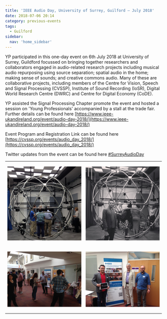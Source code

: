 ```yaml
---
title: 'IEEE Audio Day, University of Surrey, Guilford – July 2018'
date: 2018-07-06 20:14
category: previous-events
tags:
  - Guilford
sidebar:
  nav: 'home_sidebar'
---
```


YP participated in this one-day event on 6th July 2018 at University of
Surrey, Guildford focussed on bringing together researchers and
collaborators engaged in audio-related research projects including
musical audio repurposing using source separation; spatial audio in the
home; making sense of sounds; and creative commons audio. Many of these
are collaborative projects, including members of the Centre for Vision,
Speech and Signal Processing (CVSSP), Institute of Sound Recording
(IoSR), Digital World Research Centre (DWRC) and Centre for Digital
Economy (CoDE).

YP assisted the Signal Processing Chapter promote the event and hosted a
session on 'Young Professionals' accompanied by a stall at the trade
fair. Further details can be found here
[https://www.ieee-ukandireland.org/event/audio-day-2018/](https://www.ieee-ukandireland.org/event/audio-day-2018/)

Event Program and Registration Link can be found here
[https://cvssp.org/events/audio_day_2018/](https://cvssp.org/events/audio_day_2018/)

Twitter updates from the event can be found here
[\#SurreyAudioDay](https://twitter.com/hashtag/surreyaudioday?f=tweets&vertical=default&src=hash)

<table>
<tbody>
<tr class="odd">
<td><p><img src="\assets\images\2018_audio\image1.jpg"/></p></td>
<td><p><img src="\assets\images\2018_audio\image2.jpg"/></p></td>
</tr>
<tr class="even">
<td><p><img src="\assets\images\2018_audio\image3.jpg"/></p></td>
<td><p><img src="\assets\images\2018_audio\image4.jpg"/></p></td>
</tr>
</tbody>
</table>
